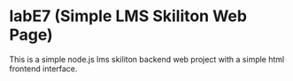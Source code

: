 # labE7 (Simple LMS Skiliton Web Page)

This is a simple node.js lms skiliton backend web project with a simple html frontend interface.
